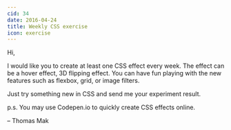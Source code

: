 ```yaml
---
cid: 34
date: 2016-04-24
title: Weekly CSS exercise
icon: exercise
---
```


Hi,

I would like you to create at least one CSS effect every week. The effect can be a hover effect, 3D flipping effect. You can have fun playing with the new features such as flexbox, grid, or image filters.

Just try something new in CSS and send me your experiment result.

p.s. You may use Codepen.io to quickly create CSS effects online.

– Thomas Mak




